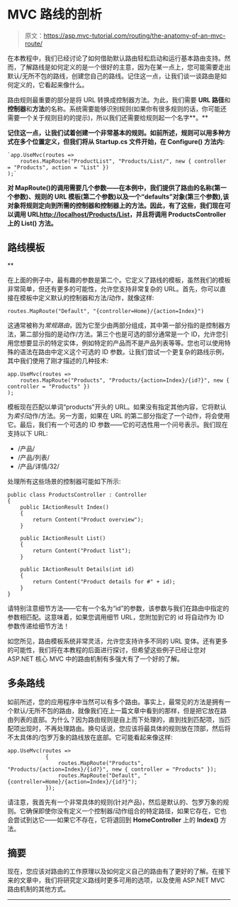 # MVC 路线的剖析

> 原文：<https://asp.mvc-tutorial.com/routing/the-anatomy-of-an-mvc-route/>

在本教程中，我们已经讨论了如何借助默认路由轻松启动和运行基本路由支持。然而，了解路线是如何定义的是一个很好的主意，因为在某一点上，您可能需要走出默认/无所不包的路线，创建您自己的路线。记住这一点，让我们谈一谈路由是如何定义的，它看起来像什么。

路由规则最重要的部分是将 URL 转换成控制器方法。为此，我们需要 **URL 路径**和**控制器**和**方法**的名称。系统需要能够识别规则(如果你有很多规则的话，你可能还需要一个关于规则目的的提示)，所以我们还需要给规则起一个名字**。**

**记住这一点，让我们试着创建一个非常基本的规则。如前所述，规则可以用多种方式在多个位置定义，但我们将从 **Startup.cs** 文件开始，在 **Configure()** 方法内:**

```
`app.UseMvc(routes =>
    routes.MapRoute("ProductList", "Products/List/", new { controller = "Products", action = "List" })
);`
```

**对 MapRoute()的调用需要几个参数——在本例中，我们提供了路由的名称(第一个参数)、规则的 URL 模板(第二个参数)以及一个“defaults”对象(第三个参数),该对象将规则定向到所需的控制器和控制器上的方法。因此，有了这些，我们现在可以调用 URL[http://localhost/Products/List](http://localhost/Products/List)，并且将调用 **ProductsController** 上的 **List()** 方法。**

## **路线模板**

**<input type="hidden" name="IL_IN_ARTICLE">

在上面的例子中，最有趣的参数是第二个。它定义了路线的模板，虽然我们的模板非常简单，但还有更多的可能性，允许您支持非常复杂的 URL。首先，你可以直接在模板中定义默认的控制器和方法/动作，就像这样:

```
routes.MapRoute("Default", "{controller=Home}/{action=Index}")
```

这通常被称为*常规路由*，因为它至少由两部分组成，其中第一部分指的是控制器方法，第二部分指的是动作/方法。第三个也是可选的部分通常是一个 ID，允许您引用您想要显示的特定实体，例如特定的产品而不是产品列表等等。您也可以使用特殊的语法在路由中定义这个可选的 ID 参数。让我们尝试一个更复杂的路线示例，其中我们使用了刚才描述的几种技术:

```
app.UseMvc(routes =>
    routes.MapRoute("Products", "Products/{action=Index}/{id?}", new { controller = "Products" })
);
```

模板现在匹配以单词“products”开头的 URL。如果没有指定其他内容，它将默认为*索引*动作/方法。另一方面，如果在 URL 的第二部分指定了一个动作，将会使用它。最后，我们有一个可选的 ID 参数——它的可选性用一个问号表示。我们现在支持以下 URL:

*   /产品/
*   /产品/列表/
*   /产品/详情/32/

处理所有这些场景的控制器可能如下所示:

```
public class ProductsController : Controller
{
    public IActionResult Index()
    {
        return Content("Product overview");
    }

    public IActionResult List()
    {
        return Content("Product list");
    }

    public IActionResult Details(int id)
    {
        return Content("Product details for #" + id);
    }
}
```

请特别注意细节方法——它有一个名为“id”的参数，该参数与我们在路由中指定的参数相匹配。这意味着，如果您调用细节 URL，您附加到它的 id 将自动作为 ID 参数传递给细节方法！

如您所见，路由模板系统非常灵活，允许您支持许多不同的 URL 变体。还有更多的可能性，我们将在本教程的后面进行探讨，但希望这些例子已经让您对 ASP.NET 核心 MVC 中的路由机制有多强大有了一个好的了解。

## 多条路线

如前所述，您的应用程序中当然可以有多个路由。事实上，最常见的方法是拥有一个默认/无所不包的路由，就像我们在上一篇文章中看到的那样，但是把它放在路由列表的底部。为什么？因为路由规则是自上而下处理的，直到找到匹配项，当匹配项出现时，不再处理路由。换句话说，您应该将最具体的规则放在顶部，然后将不太具体的/包罗万象的路线放在底部。它可能看起来像这样:

```
app.UseMvc(routes =>  
            {  
                routes.MapRoute("Products", "Products/{action=Index}/{id?}", new { controller = "Products" });  
                routes.MapRoute("Default", "{controller=Home}/{action=Index}/{id?}");  
            });
```

请注意，我首先有一个非常具体的规则(针对产品)，然后是默认的、包罗万象的规则。它确保即使你没有定义一个控制器/动作组合的特定路径，如果它存在，它也会尝试到达它——如果它不存在，它将退回到 **HomeController** 上的 **Index()** 方法。

## 摘要

现在，您应该对路由的工作原理以及如何定义自己的路由有了更好的了解。在接下来的文章中，我们将研究定义路线时更多可用的选项，以及使用 ASP.NET MVC 路由机制的其他方式。

* * ***